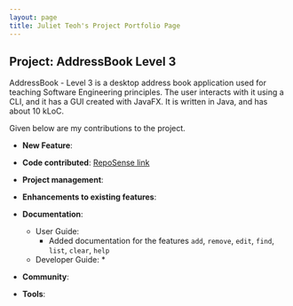 ```yaml
---
layout: page
title: Juliet Teoh's Project Portfolio Page
---
```


## Project: AddressBook Level 3

AddressBook - Level 3 is a desktop address book application used for teaching Software Engineering principles. The user interacts with it using a CLI, and it has a GUI created with JavaFX. It is written in Java, and has about 10 kLoC.

Given below are my contributions to the project.

* **New Feature**:
  
* **Code contributed**: [RepoSense link]()

* **Project management**:

* **Enhancements to existing features**:
  
* **Documentation**:
    * User Guide:
        * Added documentation for the features `add`, `remove`, `edit`, `find`, `list`, `clear`, `help`
    * Developer Guide:
        * 

* **Community**:

* **Tools**:
